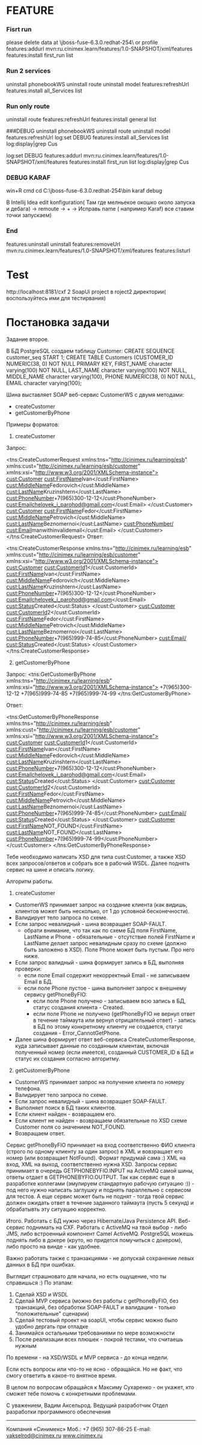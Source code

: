 # FEATURE 
### Fisrt run
please delete data at \jboss-fuse-6.3.0.redhat-254\ or profile 
features:addurl mvn:ru.cinimex.learn/features/1.0-SNAPSHOT/xml/features
features:install first_run
list

### Run 2 services
uninstall phonebookWS
uninstall route
uninstall model
features:refreshUrl
features:install all_Services
list

### Run only route
uninstall route
features:refreshUrl
features:install general
list

###DEBUG
uninstall phonebookWS
uninstall route
uninstall model
features:refreshUrl
log:set DEBUG
features:install all_Services
list
log:display|grep Cus

log:set DEBUG
features:addurl mvn:ru.cinimex.learn/features/1.0-SNAPSHOT/xml/features
features:install first_run
list
log:display|grep Cus
 
### DEBUG KARAF 
 
win+R cmd
cd C:\jboss-fuse-6.3.0.redhat-254\bin
karaf debug
 
В Intellij Idea 
edit konfiguration( Там где мелньекое окошко около запуска и дебага) -> remoute -> + -> Исправь name ( например Karaf)
все ставим точки запускаем)
 
 

### End
features:uninstall
uninstall
features:removeUrl mvn:ru.cinimex.learn/features/1.0-SNAPSHOT/xml/features
features:listurl

# Test
http://localhost:8181/cxf
2 SoapUi project в roject2 директории( воспользуйтесь ими для тестирвания)



# Постановка задачи

Задание второе.

В БД PostgreSQL создаем таблицу Customer:
CREATE SEQUENCE customer_seq START 1;
CREATE TABLE Customers (CUSTOMER_ID NUMERIC(38, 0) NOT NULL PRIMARY KEY,
                                   FIRST_NAME character varying(100) NOT NULL,
                                   LAST_NAME character varying(100) NOT NULL,
                                   MIDDLE_NAME character varying(100),
                                   PHONE NUMERIC(38, 0) NOT NULL,
                                   EMAIL character varying(100);

Шина выставляет SOAP веб-сервис CustomerWS с двумя методами:
- createCustomer
- getCustomerByPhone

Примеры форматов:

1) createCustomer 

Запрос:
<?xml version="1.0" encoding="UTF-8"?>
<!--Sample XML file generated by XMLSpy v2011 rel. 2 (http://www.altova.com)-->
<tns:CreateCustomerRequest xmlns:tns="http://cinimex.ru/learning/esb" xmlns:cust="http://cinimex.ru/learning/esb/customer" xmlns:xsi="http://www.w3.org/2001/XMLSchema-instance">
   <Customers>
      <cust:Customer>
         <cust:FirstName>Ivan</cust:FirstName>
         <cust:MiddleName>Fedorovich</cust:MiddleName>
         <cust:LastName>Kruzinshtern</cust:LastName>
         <cust:PhoneNumber>+7(965)300-12-12</cust:PhoneNumber>
         <cust:Email>chelovek_i_parohod@gmail.com</cust:Email>
      </cust:Customer>
      <cust:Customer>
         <cust:FirstName>Fedor</cust:FirstName>
         <cust:MiddleName>Petrovich</cust:MiddleName>
         <cust:LastName>Beznomernoi</cust:LastName>
         <cust:PhoneNumber/>
         <cust:Email>manwithinvalidemail</cust:Email>
      </cust:Customer>
   </Customers>
</tns:CreateCustomerRequest>
Ответ:
<?xml version="1.0" encoding="UTF-8"?>
<tns:CreateCustomerResponse xmlns:tns="http://cinimex.ru/learning/esb" xmlns:cust="http://cinimex.ru/learning/esb/customer" xmlns:xsi="http://www.w3.org/2001/XMLSchema-instance">
  <CustomersResult>
    <cust:Customer>
      <cust:CustomerId>1</cust:CustomerId>
      <cust:FirstName>Ivan</cust:FirstName>
      <cust:MiddleName>Fedorovich</cust:MiddleName>
      <cust:LastName>Kruzinshtern</cust:LastName>
      <cust:PhoneNumber>+7(965)300-12-12</cust:PhoneNumber>
      <cust:Email>chelovek_i_parohod@gmail.com</cust:Email>
      <cust:Status>Created</cust:Status>
    </cust:Customer>
    <cust:Customer>
      <cust:CustomerId>2</cust:CustomerId>
      <cust:FirstName>Fedor</cust:FirstName>
      <cust:MiddleName>Petrovich</cust:MiddleName>
      <cust:LastName>Beznomernoi</cust:LastName>
      <cust:PhoneNumber>+7(965)999-74-85</cust:PhoneNumber>
      <cust:Email/>
      <cust:Status>Created</cust:Status>
    </cust:Customer>
  </CustomersResult>
</tns:CreateCustomerResponse>

2) getCustomerByPhone 

Запрос:
<tns:GetCustomerByPhone xmlns:tns="http://cinimex.ru/learning/esb" xmlns:xsi="http://www.w3.org/2001/XMLSchema-instance">
   <PhoneList>
      <Phone>+7(965)300-12-12</Phone>
      <Phone>+7(965)999-74-85</Phone>
      <Phone>+7(965)999-74-99</Phone>
   </PhoneList>
</tns:GetCustomerByPhone>

Ответ:
<?xml version="1.0" encoding="UTF-8"?>
<tns:GetCustomerByPhoneResponse xmlns:tns="http://cinimex.ru/learning/esb" xmlns:cust="http://cinimex.ru/learning/esb/customer" xmlns:xsi="http://www.w3.org/2001/XMLSchema-instance">
  <CustomersResult>
    <cust:Customer>
      <cust:CustomerId>1</cust:CustomerId>
      <cust:FirstName>Ivan</cust:FirstName>
      <cust:MiddleName>Fedorovich</cust:MiddleName>
      <cust:LastName>Kruzinshtern</cust:LastName>
      <cust:PhoneNumber>+7(965)300-12-12</cust:PhoneNumber>
      <cust:Email>chelovek_i_parohod@gmail.com</cust:Email>
      <cust:Status>Created</cust:Status>
    </cust:Customer>
    <cust:Customer>
      <cust:CustomerId>2</cust:CustomerId>
      <cust:FirstName>Fedor</cust:FirstName>
      <cust:MiddleName>Petrovich</cust:MiddleName>
      <cust:LastName>Beznomernoi</cust:LastName>
      <cust:PhoneNumber>+7(965)999-74-85</cust:PhoneNumber>
      <cust:Email/>
      <cust:Status>Created</cust:Status>
    </cust:Customer>
    <cust:Customer>
      <cust:FirstName>NOT_FOUND</cust:FirstName>
      <cust:LastName>NOT_FOUND</cust:LastName>
      <cust:PhoneNumber>+7(965)999-74-99</cust:PhoneNumber>
    </cust:Customer>
  </CustomersResult>
</tns:GetCustomerByPhoneResponse>

Тебе необходимо написать XSD для типа cust:Customer, а также XSD всех запросов/ответов и собрать все в рабочий WSDL.
Далее поднять сервис на шине и описать логику.

Алгоритм работы.
1) createCustomer
- CustomerWS принимает запрос на создание клиента (как видишь, клиентов может быть несколько, от 1 до условной бесконечности).
- Валидирует тело запроса по схеме.
- Если запрос невалидный - шина возвращает SOAP-FAULT.
	- обрати внимание, что так как по схеме БД поля FirstName, LastName и Phone - обязательные - отсутствие полей FirstName и LastName делает запрос невалидным сразу по схеме (должно быть заложено в XSD). Поле Phone может быть пустым. Про него ниже.
- Если запрос валидный - шина формирует запись в БД, выполняя проверки:
	- если поле Email содержит некорректный Email - не записываем Email в БД.
	- если поле Phone пустое - шина выполняет запрос к внешнему сервису getPhoneByFIO:
		- если поле Phone получено - записываем всю запись в БД, статус создания клиента - Created.
		- если поле Phone не получено (getPhoneByFIO не вернул ответ в течение таймаута или вернул отрицательный ответ) - запись в БД по этому конкретному клиенту не создается, статус создания - Error_CannotGetPhone.
- Далее шина формирует ответ веб-сервиса CreateCustomerResponse, куда записывает данные по созданным клиентам, включая полученный номер (если имеется), созданный CUSTOMER_ID в БД и статус их создания согласно алгоритму.
2) getCustomerByPhone
- CustomerWS принимает запрос на получение клиента по номеру телефона.
- Валидирует тело запроса по схеме.
- Если запрос невалидный - шина возвращает SOAP-FAULT.
- Выполняет поиск в БД таких клиентов.
- Если клиент найден - возвращаем его.
- Если клиент не найден - возвращаем обязательные по XSD схеме Customer поля со значением NOT_FOUND.
- Возвращаем ответ.

Сервис getPhoneByFIO принимает на вход соответственно ФИО клиента (строго по одному клиенту за один запрос) в XML и вовзращает его номер (или возвращает NotFound). 
Формат придумай сама :) XML на вход, XML на выход, соответственно нужна XSD.
Запросы сервис принимает в очередь GETPHONEBYFIO.INPUT на ActiveMQ самой шины, ответы отдает в GETPHONEBYFIO.OUTPUT.
Так как сервис еще в разработке коллегами (эмулируем стандартную рабочую ситуацию :)) - под него нужно написать заглушку и поднять параллельно с сервисом для тестов.
А еще сервис может быть не поднят - тогда твой сервис должен ожидать ответ в течение заданного таймаута (пусть 5 секунд) и обрабатывть эту ситуацию корректно.

Итого. Работать с БД нужно через Hibernate/Java Persistence API. 
Веб-сервис поднимать на CXF.
Работать с ActiveMQ на твой выбор - либо JMS, либо встроенный компонент Camel ActiveMQ.
PostgreSQL можешь поднять либо в докере (круто, но придется помучиться с докером), либо просто на винде - как удобнее.

Важно работать также с транзакциями - не допускай сохранение левых данных в БД при ошибках.

Выглядит страшновато для начала, но есть ощущение, что ты справишься :) 
По этапам:
1) Сделай XSD и WSDL
2) Сделай MVP сервиса (можно без работы с getPhoneByFIO, без транзакций, без обработки SOAP-FAULT и валидации - только “положительные" сценарии)
3) Сделай тестовый проект на soapUI, чтобы сервис можно было удобно дергать при отладке
4) Занимайся остальными требованиями по мере возможности
5) После реализации всех плюшек - покрой тестами, что считаешь нужным

По времени - на XSD/WSDL и MVP сервиса - до конца недели. 

Если есть вопросы или что-то не ясно - обращайся. Но не факт, что смогу ответить в какое-то внятное время.

В целом по вопросам обращайся к Максиму Сухаренко - он укажет, кто сможет тебе помочь с конкретными проблемами.

С уважением, Вадим Аксельрод.
Ведущий разработчик
Отдел разработки программного обеспечения
___________________________
Компания «Синимекс»
Моб.: +7 (965) 307-86-25
E-mail: vakselrod@cinimex.ru
www.cinimex.ru




